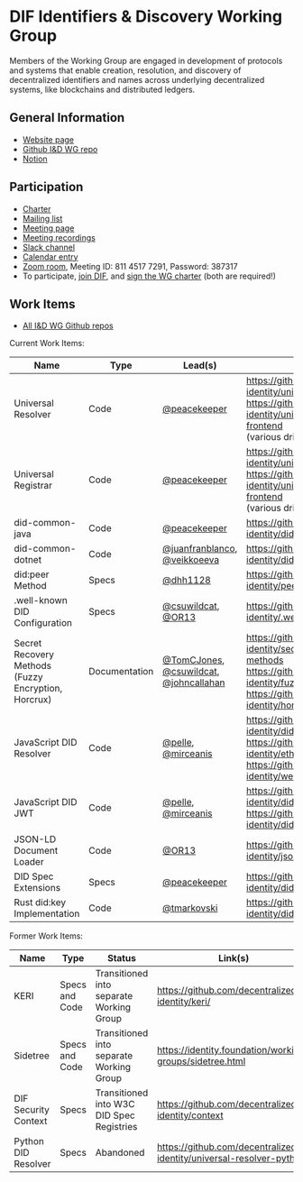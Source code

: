 # DIF Identifiers & Discovery Working Group

Members of the Working Group are engaged in development of protocols and systems that enable creation, resolution, and discovery of decentralized identifiers and names across underlying decentralized systems, like blockchains and distributed ledgers.

## General Information

- [Website page](https://identity.foundation/working-groups/identifiers-discovery.html)
- [Github I&D WG repo](https://github.com/decentralized-identity/identifiers-discovery/)
- [Notion](https://www.notion.so/dif/Identifiers-Discovery-Working-Group-aea2c07cc10d4f45b729b633691e364e)

## Participation

- [Charter](https://github.com/decentralized-identity/org/blob/master/Org%20documents/WG%20documents/DIF_ID_WG_charter_v1.pdf)
- [Mailing list](https://lists.identity.foundation/g/id-wg)
- [Meeting page](https://github.com/decentralized-identity/identifiers-discovery/blob/main/agenda.md)
- [Meeting recordings](https://docs.google.com/spreadsheets/d/1wgccmMvIImx30qVE9GhRKWWv3vmL2ZyUauuKx3IfRmA/edit#gid=111226877)
- [Slack channel](https://difdn.slack.com/messages/C4WED8JSH)
- [Calendar entry](https://calendar.google.com/event?action=TEMPLATE&tmeid=OWtzNWZuanA4bWRnYmF0ZnVxaDR0MnQ2cGVfMjAyMDA5MjFUMTgwMDAwWiBkZWNlbnRyYWxpemVkLmlkZW50aXR5QG0&tmsrc=decentralized.identity%40gmail.com&scp=ALL)
- [Zoom room](https://us02web.zoom.us/j/81145177291?pwd=NElWUEYycm4xdjAvcXhGS0V4aHNNdz09), Meeting ID: 811 4517 7291, Password: 387317
- To participate, [join DIF](https://identity.foundation/join), and [sign the WG charter](https://bit.ly/DIF-WG-select1) (both are required!)

## Work Items

- [All I&D WG Github repos](https://github.com/decentralized-identity?q=wg-id&type=&language=)

Current Work Items:

| Name | Type | Lead(s) | Link(s) |
| ----------- | -------------- | ---------------- | ----------------------- |
| Universal Resolver | Code | [@peacekeeper](https://github.com/peacekeeper) | https://github.com/decentralized-identity/universal-resolver<br> https://github.com/decentralized-identity/universal-resolver-frontend<br> (various drivers) |
| Universal Registrar | Code | [@peacekeeper](https://github.com/peacekeeper) | https://github.com/decentralized-identity/universal-registrar<br> https://github.com/decentralized-identity/universal-registrar-frontend<br> (various drivers) |
| did-common-java | Code | [@peacekeeper](https://github.com/peacekeeper) | https://github.com/decentralized-identity/did-common-java |
| did-common-dotnet | Code | [@juanfranblanco](https://github.com/juanfranblanco), [@veikkoeeva](https://github.com/veikkoeeva) | https://github.com/decentralized-identity/did-common-dotnet |
| did:peer Method | Specs | [@dhh1128](https://github.com/dhh1128) | https://github.com/decentralized-identity/peer-did-method-spec |
| .well-known DID Configuration | Specs | [@csuwildcat](https://github.com/csuwildcat), [@OR13](https://github.com/OR13) | https://github.com/decentralized-identity/.well-known |
| Secret Recovery Methods (Fuzzy Encryption, Horcrux) | Documentation | [@TomCJones](https://github.com/TomCJones), [@csuwildcat](https://github.com/csuwildcat), [@johncallahan](https://github.com/johncallahan) | https://github.com/decentralized-identity/secret-recovery-methods<br> https://github.com/decentralized-identity/fuzzy-encryption<br> https://github.com/decentralized-identity/horcrux |
| JavaScript DID Resolver | Code | [@pelle](https://github.com/pelle), [@mirceanis](https://github.com/mirceanis) | https://github.com/decentralized-identity/did-resolver<br> https://github.com/decentralized-identity/ethr-did-resolver<br> https://github.com/decentralized-identity/web-did-resolver |
| JavaScript DID JWT | Code | [@pelle](https://github.com/pelle), [@mirceanis](https://github.com/mirceanis) | https://github.com/decentralized-identity/did-jwt<br> https://github.com/decentralized-identity/did-jwt-vc |
| JSON-LD Document Loader | Code | [@OR13](https://github.com/OR13) | https://github.com/decentralized-identity/jsonld-document-loader |
| DID Spec Extensions | Specs | [@peacekeeper](https://github.com/peacekeeper) | https://github.com/decentralized-identity/did-spec-extensions |
| Rust did:key Implementation | Code | [@tmarkovski](https://github.com/tmarkovski) | https://github.com/decentralized-identity/did-key.rs |

Former Work Items:

| Name | Type | Status | Link(s) |
| ----------- | -------------- | ---------------- | ----------------------- |
| KERI | Specs and Code | Transitioned into separate Working Group | https://github.com/decentralized-identity/keri/ |
| Sidetree | Specs and Code | Transitioned into separate Working Group | https://identity.foundation/working-groups/sidetree.html |
| DIF Security Context | Specs | Transitioned into W3C DID Spec Registries | https://github.com/decentralized-identity/context |
| Python DID Resolver | Specs | Abandoned | https://github.com/decentralized-identity/universal-resolver-python |
